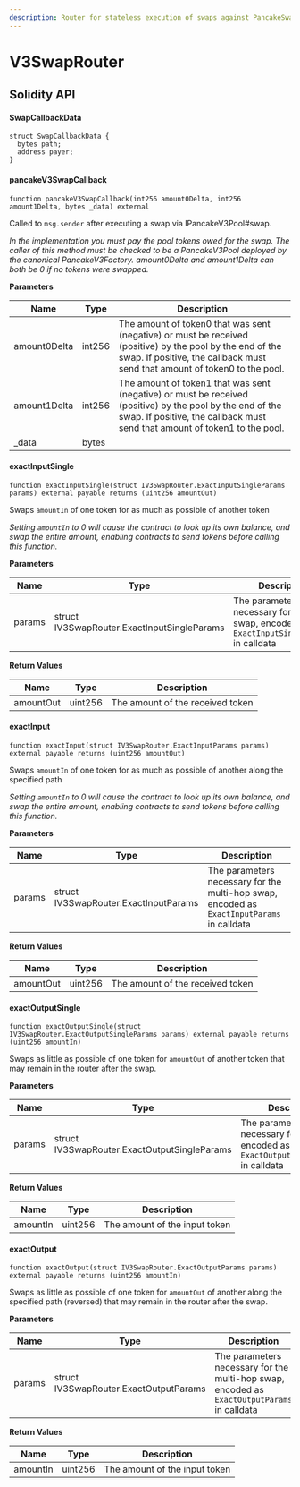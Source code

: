 ```yaml
---
description: Router for stateless execution of swaps against PancakeSwap V3
---
```


# V3SwapRouter

## Solidity API

#### SwapCallbackData

```solidity
struct SwapCallbackData {
  bytes path;
  address payer;
}
```

#### pancakeV3SwapCallback

```solidity
function pancakeV3SwapCallback(int256 amount0Delta, int256 amount1Delta, bytes _data) external
```

Called to `msg.sender` after executing a swap via IPancakeV3Pool#swap.

_In the implementation you must pay the pool tokens owed for the swap. The caller of this method must be checked to be a PancakeV3Pool deployed by the canonical PancakeV3Factory. amount0Delta and amount1Delta can both be 0 if no tokens were swapped._

**Parameters**

| Name         | Type   | Description                                                                                                                                                                             |
| ------------ | ------ | --------------------------------------------------------------------------------------------------------------------------------------------------------------------------------------- |
| amount0Delta | int256 | The amount of token0 that was sent (negative) or must be received (positive) by the pool by the end of the swap. If positive, the callback must send that amount of token0 to the pool. |
| amount1Delta | int256 | The amount of token1 that was sent (negative) or must be received (positive) by the pool by the end of the swap. If positive, the callback must send that amount of token1 to the pool. |
| \_data       | bytes  |                                                                                                                                                                                         |

#### exactInputSingle

```solidity
function exactInputSingle(struct IV3SwapRouter.ExactInputSingleParams params) external payable returns (uint256 amountOut)
```

Swaps `amountIn` of one token for as much as possible of another token

_Setting `amountIn` to 0 will cause the contract to look up its own balance, and swap the entire amount, enabling contracts to send tokens before calling this function._

**Parameters**

| Name   | Type                                        | Description                                                                            |
| ------ | ------------------------------------------- | -------------------------------------------------------------------------------------- |
| params | struct IV3SwapRouter.ExactInputSingleParams | The parameters necessary for the swap, encoded as `ExactInputSingleParams` in calldata |

**Return Values**

| Name      | Type    | Description                      |
| --------- | ------- | -------------------------------- |
| amountOut | uint256 | The amount of the received token |

#### exactInput

```solidity
function exactInput(struct IV3SwapRouter.ExactInputParams params) external payable returns (uint256 amountOut)
```

Swaps `amountIn` of one token for as much as possible of another along the specified path

_Setting `amountIn` to 0 will cause the contract to look up its own balance, and swap the entire amount, enabling contracts to send tokens before calling this function._

**Parameters**

| Name   | Type                                  | Description                                                                                |
| ------ | ------------------------------------- | ------------------------------------------------------------------------------------------ |
| params | struct IV3SwapRouter.ExactInputParams | The parameters necessary for the multi-hop swap, encoded as `ExactInputParams` in calldata |

**Return Values**

| Name      | Type    | Description                      |
| --------- | ------- | -------------------------------- |
| amountOut | uint256 | The amount of the received token |

#### exactOutputSingle

```solidity
function exactOutputSingle(struct IV3SwapRouter.ExactOutputSingleParams params) external payable returns (uint256 amountIn)
```

Swaps as little as possible of one token for `amountOut` of another token that may remain in the router after the swap.

**Parameters**

| Name   | Type                                         | Description                                                                             |
| ------ | -------------------------------------------- | --------------------------------------------------------------------------------------- |
| params | struct IV3SwapRouter.ExactOutputSingleParams | The parameters necessary for the swap, encoded as `ExactOutputSingleParams` in calldata |

**Return Values**

| Name     | Type    | Description                   |
| -------- | ------- | ----------------------------- |
| amountIn | uint256 | The amount of the input token |

#### exactOutput

```solidity
function exactOutput(struct IV3SwapRouter.ExactOutputParams params) external payable returns (uint256 amountIn)
```

Swaps as little as possible of one token for `amountOut` of another along the specified path (reversed) that may remain in the router after the swap.

**Parameters**

| Name   | Type                                   | Description                                                                                 |
| ------ | -------------------------------------- | ------------------------------------------------------------------------------------------- |
| params | struct IV3SwapRouter.ExactOutputParams | The parameters necessary for the multi-hop swap, encoded as `ExactOutputParams` in calldata |

**Return Values**

| Name     | Type    | Description                   |
| -------- | ------- | ----------------------------- |
| amountIn | uint256 | The amount of the input token |

